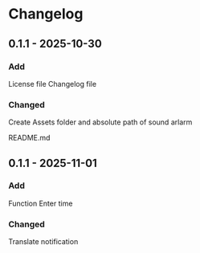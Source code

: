 # Changelog

## 0.1.1 - 2025-10-30

### Add
License file
Changelog file

### Changed
Create Assets folder and absolute path of sound arlarm

README.md

## 0.1.1 - 2025-11-01

### Add
Function Enter time

### Changed
Translate notification

